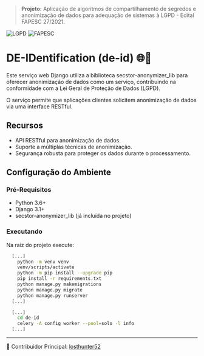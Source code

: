 > **Projeto:** Aplicação de algoritmos de compartilhamento de segredos e anonimização de dados para adequação de sistemas à LGPD - Edital FAPESC 27/2021.

![LGPD](https://img.shields.io/badge/-LGPD-blue)
![FAPESC](https://img.shields.io/badge/Edital-FAPESC%2027%2F2021-green)
 
 # DE-IDentification (de-id) 🌐🔏

Este serviço web Django utiliza a biblioteca secstor-anonymizer_lib para oferecer anonimização de dados como um serviço, contribuindo na conformidade com a Lei Geral de Proteção de Dados (LGPD).

O serviço permite que aplicações clientes solicitem anonimização de dados via uma interface RESTful.

## Recursos

- API RESTful para anonimização de dados.
- Suporte a múltiplas técnicas de anonimização.
- Segurança robusta para proteger os dados durante o processamento.

## Configuração do Ambiente

### Pré-Requisitos

- Python 3.6+
- Django 3.1+
- secstor-anonymizer_lib (já incluída no projeto)

### Executando

Na raiz do projeto execute:

```bash
  [...]
    python -m venv venv
    venv/scripts/activate
    python -m pip install --upgrade pip
    pip install -r requirements.txt
    python manage.py makemigrations
    python manage.py migrate
    python manage.py runserver
  [...]
```

```bash
  [...]
    cd de-id
    celery -A config worker --pool=solo -l info
  [...]
```
---

👤 Contribuidor Principal: [losthunter52](https://github.com/losthunter52/de-id)
